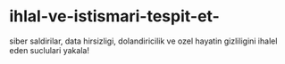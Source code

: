 # ihlal-ve-istismari-tespit-et-
siber saldirilar, data hirsizligi, dolandiricilik ve ozel hayatin gizliligini ihalel eden suclulari yakala!

